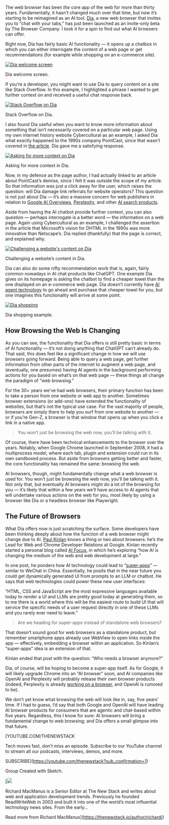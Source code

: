 The web browser has been *the* core app of the web for more than thirty years. Fundamentally, it hasn’t changed much over that time, but now it’s starting to be reimagined as an AI tool. [Dia](https://www.diabrowser.com/), a new web browser that invites you to “chat with your tabs,” has just been launched as an invite-only beta by The Browser Company. I took it for a spin to find out what AI browsers can offer.

Right now, Dia has fairly basic AI functionality — it opens up a chatbox in which you can either interrogate the content of a web page or get recommendations (for example while shopping on an e-commerce site).

[![Dia welcome screen](https://cdn.thenewstack.io/media/2025/06/b2b36261-welcome-to-dia.png)](https://cdn.thenewstack.io/media/2025/06/b2b36261-welcome-to-dia.png)

Dia welcome screen.

If you’re a developer, you might want to use Dia to query content on a site like Stack Overflow. In this example, I highlighted a phrase I wanted to get further context on and received a useful chat response back.

[![Stack Overflow on Dia](https://cdn.thenewstack.io/media/2025/06/5e29873c-dia-stackoverflow-example.jpg)](https://cdn.thenewstack.io/media/2025/06/5e29873c-dia-stackoverflow-example.jpg)

Stack Overflow on Dia.

I also found Dia useful when you want to know more information about something that isn’t necessarily covered on a particular web page. Using my own internet history website Cybercultural as an example, I asked Dia what exactly happened to the 1990s company PointCast, since that wasn’t covered in [the article](https://cybercultural.com/p/internet-1997/). Dia gave me a satisfying response.

[![Asking for more context on Dia](https://cdn.thenewstack.io/media/2025/06/efa82a43-dia-cybercultural-pointcast.png)](https://cdn.thenewstack.io/media/2025/06/efa82a43-dia-cybercultural-pointcast.png)

Asking for more context in Dia.

Now, in my defence as the page author, I had actually linked to an article about PointCast’s demise, since I felt it was outside the scope of my article. So that information was just a click away for the user, which raises the question: will Dia damage link referrals for website operators? This question is not just about Dia — it’s also a massive concern for web publishers in relation to [Google AI Overviews](https://thenewstack.io/as-search-engines-become-ai-chatbots-what-can-publishers-do/), [Perplexity](https://thenewstack.io/more-than-an-openai-wrapper-perplexity-pivots-to-open-source/), and other [AI search products](https://thenewstack.io/google-ai-overviews-and-citations-tips-for-web-publishers/).

Aside from having the AI chatbot provide further context, you can also question — perhaps interrogate is a better word — the information on a web page. Again using Cybercultural as an example, I challenged the assertion in the article that Microsoft’s vision for DHTML in the 1990s was more innovative than Netscape’s. Dia replied (thankfully) that the page is correct, and explained why.

[![Challenging a website's content on Dia](https://cdn.thenewstack.io/media/2025/06/900ec610-dia-cybercultural-challenge.png)](https://cdn.thenewstack.io/media/2025/06/900ec610-dia-cybercultural-challenge.png)

Challenging a website’s content in Dia.

Dia can also do some nifty recommendation work that is, again, fairly common nowadays in AI chat products like ChatGPT. One example Dia gives on its homepage is asking the chatbot to find a cheaper towel than the one displayed on an e-commerce web page. Dia doesn’t currently have [AI agent technology](https://thenewstack.io/ai-agents-a-comprehensive-introduction-for-developers/) to go ahead and purchase that cheaper towel for you, but one imagines this functionality will arrive at some point.

[![Dia shopping](https://cdn.thenewstack.io/media/2025/06/13800f91-dia-shopping-example.jpg)](https://cdn.thenewstack.io/media/2025/06/13800f91-dia-shopping-example.jpg)

Dia shopping example.

## How Browsing the Web Is Changing

As you can see, the functionality that Dia offers is still pretty basic in terms of AI functionality — it’s not doing anything that ChatGPT can’t already do. That said, this does feel like a significant change in how we will use browsers going forward. Being able to query a web page, get further information from other parts of the internet to augment a web page, and (eventually, one presumes) having AI agents in the background performing actions for you based on what’s on that web page — these things all change the paradigm of “web browsing.”

For the 30+ years we’ve had web browsers, their primary function has been to take a person from one website or web app to another. Sometimes browser extensions (or add-ons) have extended the functionality of websites, but that’s not the typical use case. For the vast majority of people, browsers are simply there to help you surf from one website to another — or if you’re Gen-Z, a browser is that window that opens up when you click a link in a native app.

> You won’t just be browsing the web now, you’ll be talking with it.

Of course, there have been technical enhancements to the browser over the years. Notably, when Google Chrome launched in September 2008, it had a multiprocess model, where each tab, plugin and extension could run in its own sandboxed process. But aside from browsers getting better and faster, the core functionality has remained the same: browsing the web.

AI browsers, though, might fundamentally change what a web browser is used for. You won’t just be browsing the web now, you’ll be talking with it. Not only that, but eventually AI browsers might do a lot of the browsing for you — it’s likely that within a few years we’ll have access to AI agents that will undertake various actions on the web for you, most likely by using a browser like Dia or a headless browser like Playwright.

## The Future of Browsers

What Dia offers now is just scratching the surface. Some developers have been thinking deeply about how the function of a web browser might change due to AI. [Paul Kinlan](https://www.linkedin.com/in/paulkinlan/) knows a thing or two about browsers: he’s the Lead for Web and Chrome Developer Relations at Google. Kinlan recently started a personal blog called [AI Focus](https://aifoc.us/), in which he’s exploring “how AI is changing the medium of the web and web development at large.”

In one post, he ponders how AI technology could lead to “[super-apps](https://aifoc.us/super-apps/)” — similar to WeChat in China. Essentially, he posits that in the near future you could get dynamically generated UI from prompts to an LLM or chatbot. He says that web technologies could power these new user interfaces:

“HTML, CSS and JavaScript are the most expressive languages available today to render a UI and LLMs are pretty good today at generating them, so to me there is a world where this will be the easiest route to build UI that will service the specific needs of a user request directly in one of these LLMs and you rarely ever need to leave.”

> Are we heading for super-apps instead of standalone web browsers?

That doesn’t sound good for web browsers as a standalone product, but remember smartphone apps already use WebView to open links inside the app — effectively, embedding a browser within an application. So Kinlan’s “super-apps” idea is an extension of that.

Kinlan ended that post with the question: “Who needs a browser anymore?”

Dia, of course, will be hoping to become a super-app itself. As for Google, it will likely upgrade Chrome into an “AI browser” soon, and AI companies like OpenAI and Perplexity will probably release their own browser products (indeed, Perplexity is already [working on a browser](https://www.perplexity.ai/comet), and OpenAI is rumored to be).

We don’t yet know what browsing the web will look like in, say, five years’ time. If I had to guess, I’d say that both Google and OpenAI will have leading AI browser products for consumers that are agentic and chat-based within five years. Regardless, this I know for sure: AI browsers will bring a fundamental change to web browsing; and Dia offers a small glimpse into that future.

[YOUTUBE.COM/THENEWSTACK

Tech moves fast, don't miss an episode. Subscribe to our YouTube
channel to stream all our podcasts, interviews, demos, and more.

SUBSCRIBE](https://youtube.com/thenewstack?sub_confirmation=1)

Group
Created with Sketch.

[![](https://cdn.thenewstack.io/media/2020/03/1c7152c0-ricmac_highres_w400_h400.jpg)

Richard MacManus is a Senior Editor at The New Stack and writes about web and application development trends. Previously he founded ReadWriteWeb in 2003 and built it into one of the world’s most influential technology news sites. From the early...

Read more from Richard MacManus](https://thenewstack.io/author/richard/)